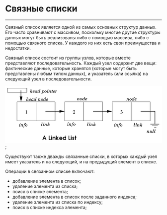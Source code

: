 # Связные списки
---
Связный список является одной из самых основных структур данных. Его часто сравнивают с массивом, поскольку многие другие структуры данных могут быть реализованы либо с помощью массива, либо с помощью связного списка. У каждого из них есть свои преимущества и недостатки.

Связный список состоит из группы узлов, которые вместе представляют последовательность. Каждый узел содержит две вещи: фактические данные, которые хранятся (которые могут быть представлены любым типом данных), и указатель (или ссылка) на следующий узел в последовательности. 

![linked list](./images/linked-list.gif);

Существуют также дважды связанные списки, в которых каждый узел имеет указатель и на следующий, и на предыдущий элемент в списке.

Операции в связанном списке включают:
* добавление элемента в список;
* удаление элемента из списка;
* поиск в списке элемента;
* добавление элемента в список после заданного индекса;
* удаление элемента из списка по индексу;
* поиск в списке индекса элемента;
